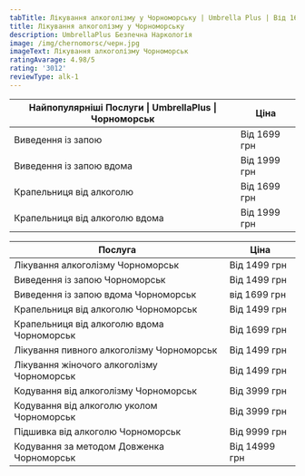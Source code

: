 ```yaml
---
tabTitle: Лікування алкоголізму у Чорноморську | Umbrella Plus | Від 1699 грн
title: Лікування алкоголізму у Чорноморську
description: UmbrellaPlus Безпечна Наркологія
image: /img/chernomorsc/черн.jpg
imageText: Лікування алкоголізму Чорноморськ
ratingAvarage: 4.98/5
rating: '3012'
reviewType: alk-1
---
```


| Найпопулярніші Послуги \| UmbrellaPlus \| Чорноморськ  | Ціна         |
| ------------------------------------------------------ | ------------ |
| Виведення із запою                                     | Від 1699 грн |
| Виведення із запою вдома                               | Від 1999 грн |
| Крапельниця від алкоголю                               | Від 1699 грн |
| Крапельниця від алкоголю вдома                         | Від 1999 грн |

| Послуга                                    | Ціна          |
| ------------------------------------------ | ------------- |
| Лікування алкоголізму Чорноморськ          | Від 1499 грн  |
| Виведення із запою Чорноморськ             | Від 1499 грн  |
| Виведення із запою вдома Чорноморськ       | від 1699 грн  |
| Крапельниця від алкоголю Чорноморськ       | Від 1499 грн  |
| Крапельниця від алкоголю вдома Чорноморськ | Від 1699 грн  |
| Лікування пивного алкоголізму Чорноморськ  | Від 1499 грн  |
| Лікування жіночого алкоголізму Чорноморськ | Від 1499 грн  |
| Кодування від алкоголізму Чорноморськ      | Від 3999 грн  |
| Кодування від алкоголю уколом Чорноморськ  | Від 3999 грн  |
| Підшивка від алкоголю Чорноморськ          | Від 9999 грн  |
| Кодування за методом Довженка Чорноморськ  | Від 14999 грн |
